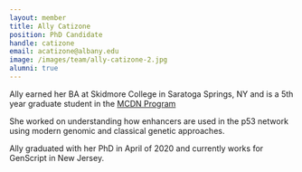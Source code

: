 ```yaml
---
layout: member
title: Ally Catizone
position: PhD Candidate
handle: catizone
email: acatizone@albany.edu
image: /images/team/ally-catizone-2.jpg
alumni: true
---
```


Ally earned her BA at Skidmore College in Saratoga Springs, NY and is a 5th year graduate student in the [MCDN Program](http://www.albany.edu/biology/graduate_programs/doctoral/mcdn/main.shtml)

She worked on understanding how enhancers are used in the p53 network using modern genomic and classical genetic approaches. 

Ally graduated with her PhD in April of 2020 and currently works for GenScript in New Jersey. 